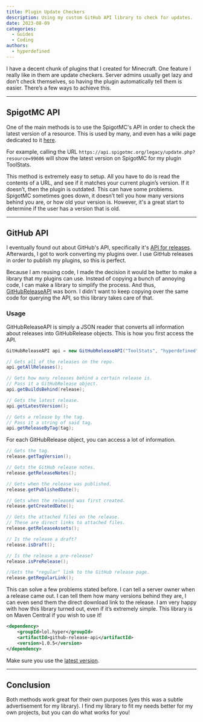```yaml
---
title: Plugin Update Checkers
description: Using my custom GitHub API library to check for updates.
date: 2023-08-09
categories:
  - Guides
  - Coding
authors:
  - hyperdefined
---
```


I have a decent chunk of plugins that I created for Minecraft. One feature I really like in them are update checkers. Server admins usually get lazy and don’t check themselves, so having the plugin automatically tell them is easier. There’s a few ways to achieve this.

<!-- more -->

---

## SpigotMC API

One of the main methods is to use the SpigotMC's API in order to check the latest version of a resource. This is used by many, and even has a wiki page dedicated to it [here](https://www.spigotmc.org/wiki/creating-an-update-checker-that-checks-for-updates/).

For example, calling the URL `https://api.spigotmc.org/legacy/update.php?resource=99606` will show the latest version on SpigotMC for my plugin ToolStats.

This method is extremely easy to setup. All you have to do is read the contents of a URL, and see if it matches your current plugin’s version. If it doesn’t, then the plugin is outdated. This can have some problems. SpigotMC sometimes goes down, it doesn’t tell you how many versions behind you are, or how old your version is. However, it's a great start to determine if the user has a version that is old.

---

## GitHub API

I eventually found out about GitHub's API, specifically it's [API for releases](https://docs.github.com/en/rest/releases). Afterwards, I got to work converting my plugins over. I use GitHub releases in order to publish my plugins, so this is perfect.

Because I am reusing code, I made the decision it would be better to make a library that my plugins can use. Instead of copying a bunch of annoying code, I can make a library to simplify the process. And thus, [GitHubReleaseAPI](https://github.com/hyperdefined/GitHubReleaseAPI) was born. I didn't want to keep copying over the same code for querying the API, so this library takes care of that.

### Usage

GitHubReleaseAPI is simply a JSON reader that converts all information about releases into GitHubRelease objects. This is how you first access the API.

```java
GitHubReleaseAPI api = new GitHubReleaseAPI("ToolStats", "hyperdefined");

// Gets all of the releases on the repo.
api.getAllReleases();

// Gets how many releases behind a certain release is.
// Pass it a GitHubRelease object.
api.getBuildsBehind(release);

// Gets the latest release.
api.getLatestVersion();

// Gets a release by the tag.
// Pass it a string of said tag.
api.getReleaseByTag(tag);
```

For each GitHubRelease object, you can access a lot of information.

```java
// Gets the tag.
release.getTagVersion();

// Gets the GitHub release notes.
release.getReleaseNotes();

// Gets when the release was published.
release.getPublishedDate();

// Gets when the released was first created.
release.getCreatedDate();

// Gets the attached files on the release.
// These are direct links to attached files.
release.getReleaseAssets();

// Is the release a draft?
release.isDraft();

// Is the release a pre-release?
release.isPreRelease();

//Gets the "regular" link to the GitHub release page.
release.getRegularLink();
```

This can solve a few problems stated before. I can tell a server owner when a release came out. I can tell them how many versions behind they are, I can even send them the direct download link to the release. I am very happy with how this library turned out, even if it’s extremely simple. This library is on Maven Central if you wish to use it!

```xml
<dependency>
    <groupId>lol.hyper</groupId>
    <artifactId>github-release-api</artifactId>
    <version>1.0.5</version>
</dependency>
```

Make sure you use the [latest version](https://mvnrepository.com/artifact/lol.hyper/github-release-api).

---

## Conclusion

Both methods work great for their own purposes (yes this was a subtle advertisement for my library). I find my library to fit my needs better for my own projects, but you can do what works for you!
